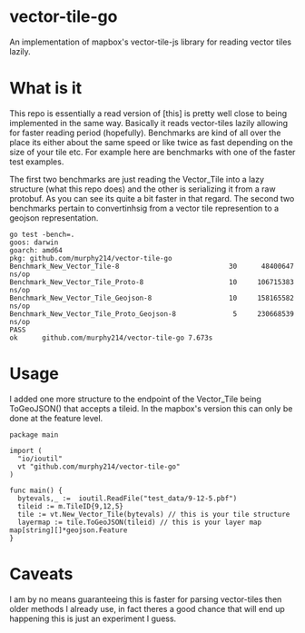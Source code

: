 # vector-tile-go
An implementation of mapbox's vector-tile-js library for reading vector tiles lazily.


# What is it 

This repo is essentially a read version of [this] is pretty well close to being implemented in the same way. Basically it reads vector-tiles lazily allowing for faster reading period (hopefully). Benchmarks are kind of all over the place its either about the same speed or like twice as fast depending on the size of your tile etc. For example here are benchmarks with one of the faster test examples. 

The first two benchmarks are just reading the Vector_Tile into a lazy structure (what this repo does) and the other is serializing it from a raw protobuf. As you can see its quite a bit faster in that regard. The second two benchmarks pertain to convertinhsig from a vector tile represention to a geojson representation. 

```
go test -bench=.
goos: darwin
goarch: amd64
pkg: github.com/murphy214/vector-tile-go
Benchmark_New_Vector_Tile-8                 	      30	  48400647 ns/op
Benchmark_New_Vector_Tile_Proto-8           	      10	 106715383 ns/op
Benchmark_New_Vector_Tile_Geojson-8         	      10	 158165582 ns/op
Benchmark_New_Vector_Tile_Proto_Geojson-8   	       5	 230668539 ns/op
PASS
ok  	github.com/murphy214/vector-tile-go	7.673s
```

# Usage 

I added one more structure to the endpoint of the Vector_Tile being ToGeoJSON() that accepts a tileid. In the mapbox's version this can only be done at the feature level. 


```
package main

import (
  "io/ioutil"
  vt "github.com/murphy214/vector-tile-go"
)

func main() {
  bytevals,_ :=  ioutil.ReadFile("test_data/9-12-5.pbf")
  tileid := m.TileID{9,12,5}
  tile := vt.New_Vector_Tile(bytevals) // this is your tile structure  
  layermap := tile.ToGeoJSON(tileid) // this is your layer map map[string][]*geojson.Feature
}
```

# Caveats 

I am by no means guaranteeing this is faster for parsing vector-tiles then older methods I already use, in fact theres a good chance that will end up happening this is just an experiment I guess. 



